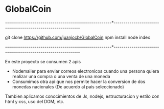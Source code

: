 # GlobalCoin

------------------------------------------------------*-------------------------------------------------------------

git clone https://github.com/juanjocb/GlobalCoin
npm install
node index

------------------------------------------------------*-------------------------------------------------------------

En este proyecto se consumen 2 apis

- Nodemailer para enviar correos electronicos cuando una persona quiera realizar una compra o una venta de una moneda
- Consumimos otra api que nos permite hacer la conversion de dos monedas nacionales (De acuerdo al pais seleccionado)

Tambien aplicamos conocimientos de Js, nodejs, estructuracion y estilo con html y css, uso del DOM, etc.
